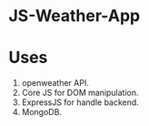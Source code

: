 # JS-Weather-App

# Uses 
  1. openweather API.
  2. Core JS for DOM manipulation.
  3. ExpressJS for handle backend.
  4. MongoDB.
